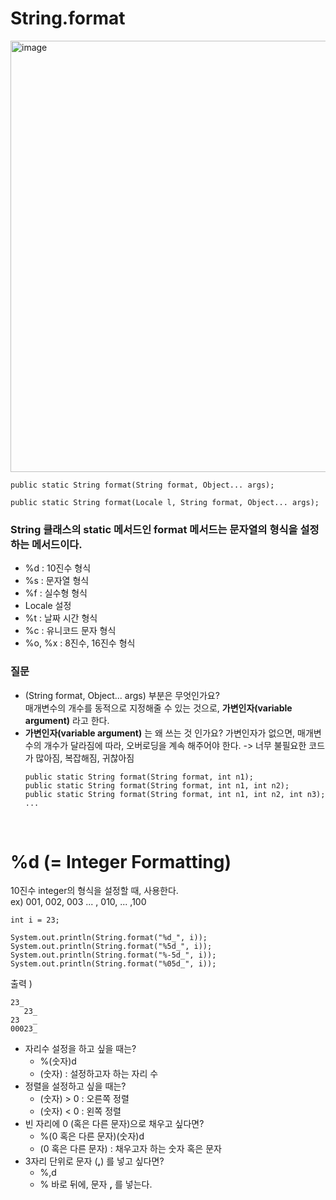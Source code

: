 # String.format
<img width="690" alt="image" src="https://user-images.githubusercontent.com/62336151/206205505-1d723b7c-13a4-4d25-a36a-5887e220d2a0.png">


```
public static String format(String format, Object... args);

public static String format(Locale l, String format, Object... args);
```

### String 클래스의  static 메서드인 format 메서드는 **문자열의 형식**을 설정하는 메서드이다.

- %d : 10진수 형식
- %s : 문자열 형식
- %f : 실수형 형식
- Locale 설정
- %t : 날짜 시간 형식
- %c : 유니코드 문자 형식
- %o, %x : 8진수, 16진수 형식


### 질문
- (String format, Object... args) 부분은 무엇인가요?  
  매개변수의 개수를 동적으로 지정해줄 수 있는 것으로, **가변인자(variable argument)** 라고 한다.
- **가변인자(variable argument)** 는 왜 쓰는 것 인가요?
  가변인자가 없으면, 매개변수의 개수가 달라짐에 따라, 오버로딩을 계속 해주어야 한다. -> 너무 불필요한 코드가 많아짐, 복잡해짐, 귀찮아짐
  ```
  public static String format(String format, int n1);
  public static String format(String format, int n1, int n2);
  public static String format(String format, int n1, int n2, int n3);
  ...
  ```
<br>

# %d (= Integer Formatting)
10진수 integer의 형식을 설정할 때, 사용한다.  
ex) 001, 002, 003 ... , 010, ... ,100

```
int i = 23;

System.out.println(String.format("%d_", i));
System.out.println(String.format("%5d_", i));
System.out.println(String.format("%-5d_", i));
System.out.println(String.format("%05d_", i));
```

출력 )
```
23_
   23_
23   _
00023_
```

- 자리수 설정을 하고 싶을 때는?
  - %(숫자)d
  - (숫자) : 설정하고자 하는 자리 수
- 정렬을 설정하고 싶을 때는?
  - (숫자) > 0 : 오른쪽 정렬
  - (숫자) < 0 : 왼쪽 정렬
- 빈 자리에 0 (혹은 다른 문자)으로 채우고 싶다면?
  - %(0 혹은 다른 문자)(숫자)d
  - (0 혹은 다른 문자) : 채우고자 하는 숫자 혹은 문자
- 3자리 단위로 문자 (**,**) 를 넣고 싶다면?
  - %,d
  - % 바로 뒤에, 문자 **,** 를 넣는다.
